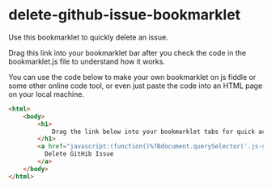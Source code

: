 # delete-github-issue-bookmarklet
Use this bookmarklet to quickly delete an issue.

Drag this link into your bookmarklet bar after you check the code in the bookmarklet.js file to understand how it works.

You can use the code below to make your own bookmarklet on js fiddle or some other online code tool, or even just paste the code into an HTML page on your local machine.

```html
<html> 
    <body>
        <h1>
            Drag the link below into your bookmarklet tabs for quick access.
        </h1>
        <a href="javascript:(function()%7Bdocument.querySelector('.js-delete-issue strong').click()%3Bdocument.querySelector('%5Bname%3D"verify_delete"%5D').click()%7D)()">
          Delete GitHib Issue
        </a>
    </body>
</html>
```

